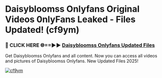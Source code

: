 # Daisybloomss Onlyfans Original Videos 0nlyFans Leaked - Files Updated! (cf9ym)

<h3>🔴 CLICK HERE 🌐==►► <a href="https://tinyurl.com/2m67pmp6" rel="nofollow">Daisybloomss Onlyfans Updated Files</a></h3>

Get Daisybloomss Onlyfans and all content. Now you can access all videos and pictures of Daisybloomss Onlyfans. New Updated Files 2025!

[![cf9ym](https://i.imgur.com/H4QAA4z.gif)](https://tinyurl.com/2m67pmp6)